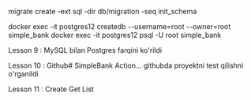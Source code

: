 migrate create -ext sql -dir db/migration -seq init_schema

docker exec -it postgres12 createdb --username=root --owner=root simple_bank
docker exec -it postgres12 psql -U root simple_bank


Lesson 9 : MySQL bilan Postgres farqini ko'rildi
 
Lesson 10 : Github# SimpleBank Action... githubda proyektni test qilishni o'rganildi

Lesson 11 : Create Get List